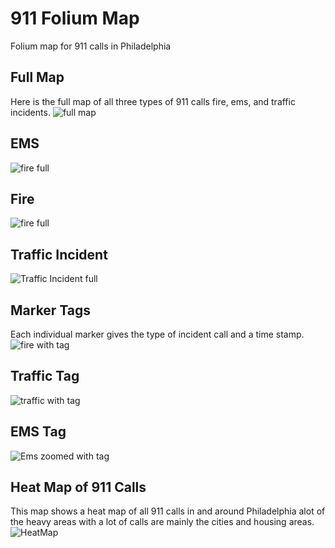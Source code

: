 # 911 Folium Map
Folium map for 911 calls in Philadelphia
## Full Map 
Here is the full map of all three types of 911 calls fire, ems, and traffic incidents.
![full map](https://user-images.githubusercontent.com/88803320/150844913-87aa66e2-ed69-4d7d-80c2-2c52d0e3bb1c.png)

## EMS
![fire full](https://user-images.githubusercontent.com/88803320/151709114-521330dc-1e3b-4868-9449-65a63706e5f3.png)

## Fire
![fire full](https://user-images.githubusercontent.com/88803320/150845526-22e59c28-666a-46ae-9758-ccf5d13a43ce.png)

## Traffic Incident
![Traffic Incident full](https://user-images.githubusercontent.com/88803320/150845591-090cc830-2aa8-4506-ae7d-fbdb626426a8.png)


## Marker Tags
Each individual marker gives the type of incident call and a time stamp.
![fire with tag](https://user-images.githubusercontent.com/88803320/150845787-f2c4d039-a8e6-428a-b022-a268fd9d0342.png)

## Traffic Tag
![traffic with tag](https://user-images.githubusercontent.com/88803320/150845810-69e76643-976a-45a3-abfd-ada19f39ddc3.png)

## EMS Tag
![Ems zoomed with tag](https://user-images.githubusercontent.com/88803320/150845820-3380463e-d253-46fa-8996-3c0de5598bbc.png)


## Heat Map of 911 Calls
This map shows a heat map of all 911 calls in and around Philadelphia alot of the heavy areas with a lot of calls are mainly the cities and housing areas.
![HeatMap](https://user-images.githubusercontent.com/88803320/151400382-3774084d-4382-4126-80f0-dbb93daaae68.png)
